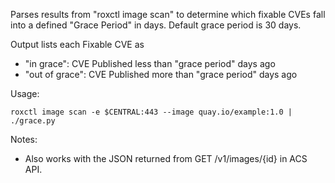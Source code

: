 Parses results from "roxctl image scan" to determine which fixable CVEs fall into a defined "Grace Period" in days. Default grace period is 30 days.

Output lists each Fixable CVE as
- "in grace": CVE Published less than "grace period" days ago 
- "out of grace": CVE Published more than "grace period" days ago 

Usage:

`roxctl image scan -e $CENTRAL:443 --image quay.io/example:1.0 | ./grace.py
`

Notes:
- Also works with the JSON returned from GET /v1/images/{id} in ACS API.
